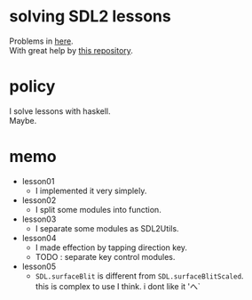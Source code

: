 # solving SDL2 lessons  
   Problems in [here](http://lazyfoo.net/tutorials/SDL/).  
   With great help by [this repository](https://github.com/palf/haskell-sdl2-examples).  

# policy  
   I solve lessons with haskell.  
   Maybe.  

# memo  
   *  lesson01  
      +  I implemented it very simplely.  
   *  lesson02  
      +  I split some modules into function.  
   *  lesson03  
      +  I separate some modules as SDL2Utils.  
   *  lesson04  
      +  I made effection by tapping direction key.  
      +  TODO : separate key control modules.  
   *  lesson05  
      +  `SDL.surfaceBlit` is different from `SDL.surfaceBlitScaled`.  
         this is complex to use I think. i dont like it 'へ`  

